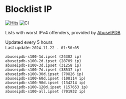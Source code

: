 # Blocklist IP

[![Hits](https://hits.seeyoufarm.com/api/count/incr/badge.svg?url=https%3A%2F%2Fgithub.com%2Fborestad%2Fblocklist-ip%2F&count_bg=%2379C83D&title_bg=%23555555&icon=&icon_color=%23E7E7E7&title=hits&edge_flat=false)](https://hits.seeyoufarm.com)  ![CI](https://img.shields.io/github/workflow/status/borestad/blocklist-ip/CI?style=flat-square)

Lists with worst IPv4 offenders, provided by [AbuseIPDB](https://www.abuseipdb.com/)

<!-- FOOTER-PLACEHOLDER -->
Updated every 5 hours<br>
Last update: `2024-11-22 - 01:50:05`
```
abuseipdb-s100-1d.ipset (24382 ip)
abuseipdb-s100-2d.ipset (28709 ip)
abuseipdb-s100-3d.ipset (31258 ip)
abuseipdb-s100-7d.ipset (38537 ip)
abuseipdb-s100-30d.ipset (70826 ip)
abuseipdb-s100-60d.ipset (108114 ip)
abuseipdb-s100-90d.ipset (134214 ip)
abuseipdb-s100-120d.ipset (157653 ip)
abuseipdb-s100-all.ipset (701932 ip)
```
